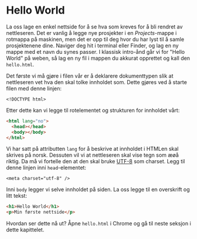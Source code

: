 # Hello World

La oss lage en enkel nettside for å se hva som kreves for å bli rendret av nettleseren.
Det er vanlig å legge nye prosjekter i en _Projects_-mappe i rotmappa på maskinen, men det er opp til deg hvor du har lyst til å samle prosjektenene dine. Naviger deg hit i terminal eller Finder, og lag en ny mappe med et navn du synes passer. I klassisk intro-ånd går vi for "Hello World" på weben, så
lag en ny fil i mappen du akkurat opprettet og kall den `hello.html`.

Det første vi må gjøre i filen vår er å deklarere dokumenttypen slik at nettleseren vet hva den skal tolke innholdet som. Dette gjøres ved å starte filen med denne linjen:

`<!DOCTYPE html>`

Etter dette kan vi legge til rotelementet og strukturen for innholdet vårt:

```html
<html lang="no">
  <head></head>
  <body></body>
</html>
```

Vi har satt på attributten `lang` for å beskrive at innholdet i HTMLen skal skrives på norsk. Dessuten vil vi at nettleseren skal vise tegn som æøå riktig. Da må vi fortelle den at den skal bruke [UTF-8](https://en.wikipedia.org/wiki/UTF-8) som charset. Legg til denne linjen inni `head`-elementet:

`<meta charset="utf-8" />`

Inni `body` legger vi selve innholdet på siden. La oss legge til en overskrift og litt tekst:

```html
<h1>Hello World</h1>
<p>Min første nettside</p>
```

Hvordan ser dette nå ut? Åpne `hello.html` i Chrome og gå til neste seksjon i dette kapittelet.
